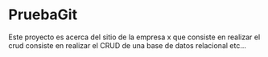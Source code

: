 # PruebaGit
Este proyecto es acerca del sitio de la empresa x que consiste en realizar el crud
consiste en realizar el CRUD de una base de datos relacional
etc...
